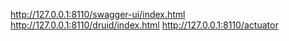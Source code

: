 http://127.0.0.1:8110/swagger-ui/index.html
http://127.0.0.1:8110/druid/index.html
http://127.0.0.1:8110/actuator